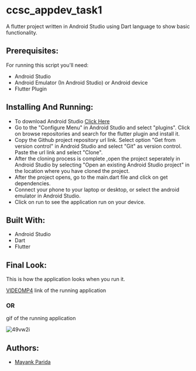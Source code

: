 # ccsc_appdev_task1
A flutter project written in Android Studio using Dart language to show basic functionality.

## Prerequisites:
For running this script you'll need:
* Android Studio
* Android Emulator (In Android Studio) or Android device
* Flutter Plugin

## Installing And Running:
* To download Android Studio [Click Here](https://developer.android.com/studio)
* Go to the "Configure Menu" in Android Studio and select "plugins". Click on browse repositories and search for the flutter plugin and install it.
* Copy the Github project repository url link. Select option "Get from version control" in Android Studio and select "Git" as version control. Paste the url link and select "Clone".
* After the cloning process is complete ,open the project seperately in Android Studio by selecting "Open an existing Android Studio project" in the location where you have cloned the project.
* After the project opens, go to the main.dart file and click on get dependencies.
* Connect your phone to your laptop or desktop, or select the android emulator in Android Studio.
* Click on run to see the application run on your device.

## Built With:
* Android Studio
* Dart 
* Flutter

## Final Look:
This is how the application looks when you run it.

[VIDEOMP4](https://drive.google.com/file/d/1i9oGxcf-5vzDmGvMsseGA032ijuduHGc/view?usp=sharing) link of the running application

### OR

gif of the running application

![49vw2i](https://user-images.githubusercontent.com/68542629/88918903-e6092b80-d287-11ea-9b04-bdb926c423bd.gif)


## Authors:
* [Mayank Parida](https://www.linkedin.com/in/mayankparida18/)

